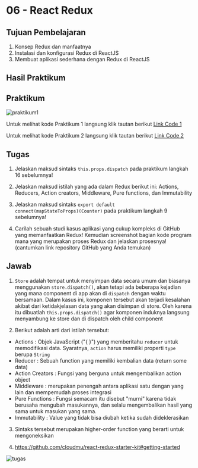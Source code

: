 # 06 - React Redux

## Tujuan Pembelajaran

1. Konsep Redux dan manfaatnya
2. Instalasi dan konfigurasi Redux di ReactJS
3. Membuat aplikasi sederhana dengan Redux di ReactJS


## Hasil Praktikum

## Praktikum 

![praktikum1](img/Hasil6-1.PNG)

Untuk melihat kode Praktikum 1 langsung klik tautan berikut [Link Code 1](../../src/06_React_Redux/Praktikum_1/)

Untuk melihat kode Praktikum 2 langsung klik tautan berikut [Link Code 2](../../src/06_React_Redux/Praktikum_2/)



## Tugas
1. Jelaskan maksud sintaks <code>this.props.dispatch</code> pada praktikum langkah 16 sebelumnya!

2. Jelaskan maksud istilah yang ada dalam Redux berikut ini: Actions, Reducers, Action creators, Middleware, Pure functions, dan Immutability

3. Jelaskan maksud sintaks <code>export default connect(mapStateToProps)(Counter)</code> pada praktikum langkah 9 sebelumnya!

4. Carilah sebuah studi kasus aplikasi yang cukup kompleks di GitHub yang memanfaatkan Redux! Kemudian screenshot bagian kode program mana yang merupakan proses Redux dan jelaskan prosesnya! (cantumkan link repository GitHub yang Anda temukan)

## Jawab
1. <code>Store</code> adalah tempat untuk menyimpan data secara umum dan biasanya menggunakan <code>store.dispatch()</code>, akan tetapi ada beberapa kejadian yang mana component di app akan di <code>dispatch</code> dengan waktu bersamaan. Dalam kasus ini, komponen tersebut akan terjadi kesalahan akibat dari ketidakjelasan data yang akan disimpan di store. Oleh karena itu dibuatlah <code>this.props.dispatch()</code> agar komponen induknya langsung menyambung ke store dan di dispatch oleh child component

2. Berikut adalah arti dari istilah tersebut:
- Actions : Objek JavaScript ("{ }") yang memberitahu <code>reducer</code> untuk memodifikasi data. Syaratnya, <code>action</code> harus memiliki properti <code>type</code> berupa <code>String</code>
- Reducer : Sebuah function yang memiliki kembalian data (return some data)
- Action Creators : Fungsi yang berguna untuk mengembalikan action object
- Middleware : merupakan penengah antara aplikasi satu dengan yang lain dan mempemudah proses integrasi
- Pure Functions : Fungsi semacam itu disebut "murni" karena tidak berusaha mengubah masukannya, dan selalu mengembalikan hasil yang sama untuk masukan yang sama.
- Immutability : Value yang tidak bisa diubah ketika sudah dideklerasikan

3. Sintaks tersebut merupakan higher-order function yang berarti untuk mengoneksikan

4. https://github.com/cloudmu/react-redux-starter-kit#getting-started

![tugas](img/Hasil6-tugas.PNG)